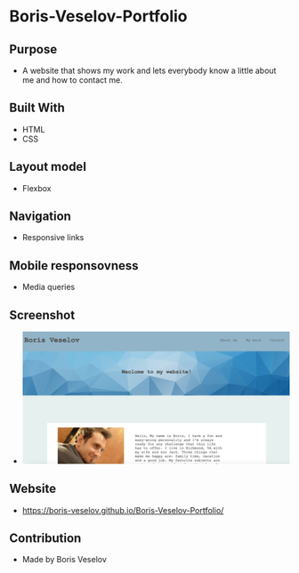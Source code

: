 # Boris-Veselov-Portfolio

## Purpose
* A website that shows my work and lets everybody know a little about me and how to contact me.

## Built With
* HTML
* CSS

## Layout model
* Flexbox

## Navigation
* Responsive links

## Mobile responsovness
* Media queries

## Screenshot
* ![Screenshot of index.html](./assets/images/screenshot.jpg)

## Website
* https://boris-veselov.github.io/Boris-Veselov-Portfolio/


## Contribution
* Made by Boris Veselov
